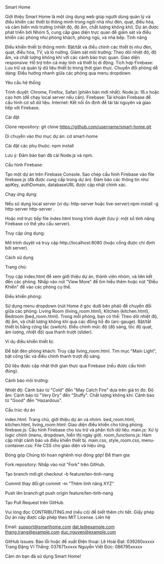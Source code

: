 Smart Home

Giới thiệu
Smart Home là một ứng dụng web giúp người dùng quản lý và điều khiển các thiết bị thông minh trong ngôi nhà như đèn, quạt, điều hòa, và cảm biến môi trường (nhiệt độ, độ ẩm, chất lượng không khí). Dự án được phát triển bởi Nhóm 5, cung cấp giao diện trực quan để giám sát và điều khiển các phòng như phòng khách, phòng ngủ, và nhà bếp.
Tính năng

Điều khiển thiết bị thông minh: Bật/tắt và điều chỉnh các thiết bị như đèn, quạt, điều hòa, TV, và lò nướng.
Giám sát môi trường: Theo dõi nhiệt độ, độ ẩm, và chất lượng không khí với các cảnh báo trực quan.
Giao diện responsive: Hỗ trợ trên cả máy tính và thiết bị di động.
Tích hợp Firebase: Lưu trữ và quản lý dữ liệu thiết bị trong thời gian thực.
Chuyển đổi phòng dễ dàng: Điều hướng nhanh giữa các phòng qua menu dropdown.

Yêu cầu hệ thống

Trình duyệt: Chrome, Firefox, Safari (phiên bản mới nhất).
Node.js: 16.x hoặc cao hơn (để chạy local server nếu cần).
Firebase: Tài khoản Firebase để cấu hình cơ sở dữ liệu.
Internet: Kết nối ổn định để tải tài nguyên và giao tiếp với Firebase.

Cài đặt

Clone repository:
git clone https://github.com/username/smart-home.git


Di chuyển vào thư mục dự án:
cd smart-home


Cài đặt các phụ thuộc:
npm install

Lưu ý: Đảm bảo bạn đã cài Node.js và npm.

Cấu hình Firebase:

Tạo một dự án trên Firebase Console.
Sao chép cấu hình Firebase vào file firebase.js (đã được cung cấp trong dự án).
Đảm bảo các thông tin như apiKey, authDomain, databaseURL được cập nhật chính xác.


Chạy ứng dụng:

Nếu sử dụng local server (ví dụ: http-server hoặc live-server):npm install -g http-server
http-server .


Hoặc mở trực tiếp file index.html trong trình duyệt (lưu ý: một số tính năng Firebase có thể yêu cầu server).


Truy cập ứng dụng:

Mở trình duyệt và truy cập http://localhost:8080 (hoặc cổng được chỉ định bởi server).



Cách sử dụng

Trang chủ:

Truy cập index.html để xem giới thiệu dự án, thành viên nhóm, và liên kết đến các phòng.
Nhấp vào nút "View More" để tìm hiểu thêm hoặc nút "Điều Khiển" để vào các phòng cụ thể.


Điều khiển phòng:

Sử dụng menu dropdown (nút Home ở góc dưới bên phải) để chuyển đổi giữa các phòng: Living Room (living_room.html), Kitchen (kitchen.html), Bedroom (bed_room.html).
Trong mỗi phòng, bạn có thể:
Theo dõi nhiệt độ, độ ẩm, và chất lượng không khí qua các đồng hồ đo (arc-gauge).
Bật/tắt thiết bị bằng công tắc (switch).
Điều chỉnh mức độ (độ sáng, tốc độ quạt, âm lượng, nhiệt độ) qua thanh trượt (slider).




Ví dụ điều khiển thiết bị:

Để bật đèn phòng khách:
Truy cập living_room.html.
Tìm mục "Main Light", bật công tắc và điều chỉnh thanh trượt độ sáng.


Dữ liệu được cập nhật thời gian thực qua Firebase (nếu được cấu hình đúng).


Cảnh báo môi trường:

Nhiệt độ: Cảnh báo từ "Cold" đến "May Catch Fire" dựa trên giá trị đo.
Độ ẩm: Cảnh báo từ "Very Dry" đến "Stuffy".
Chất lượng không khí: Cảnh báo từ "Good" đến "Hazardous".



Cấu trúc dự án

index.html: Trang chủ, giới thiệu dự án và nhóm.
bed_room.html, kitchen.html, living_room.html: Giao diện điều khiển cho từng phòng.
firebase.js: Cấu hình Firebase cho lưu trữ và phân tích dữ liệu.
main.js: Xử lý logic chính (menu, dropdown, hiển thị ngày giờ).
room_functions.js: Hàm cập nhật cảnh báo và điều khiển thiết bị.
main.css, style_room.css, menu-container.css: File CSS cho giao diện và hiệu ứng.

Đóng góp
Chúng tôi hoan nghênh mọi đóng góp! Để tham gia:

Fork repository:
Nhấp vào nút "Fork" trên GitHub.


Tạo branch mới:git checkout -b feature/ten-tinh-nang


Commit thay đổi:git commit -m "Thêm tính năng XYZ"


Push lên branch:git push origin feature/ten-tinh-nang


Tạo Pull Request trên GitHub.

Vui lòng đọc CONTRIBUTING.md (nếu có) để biết thêm chi tiết.
Giấy phép
Dự án này được cấp phép theo MIT License.
Liên hệ

Email:
support@smarthome.com
dat.le@example.com
thang.trang@example.com
duc.nguyen@example.com


GitHub Issues: Báo lỗi hoặc đề xuất
Điện thoại:
Lê Hoài Đạt: 039260xxxxx
Trang Đặng Vĩ Thắng: 037671xxxxx
Nguyễn Viết Đức: 086795xxxxx




Cảm ơn bạn đã sử dụng Smart Home!

